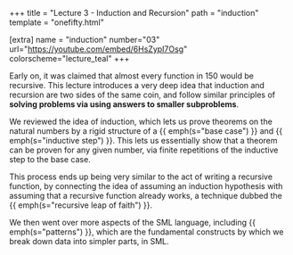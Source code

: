 +++
title = "Lecture 3 - Induction and Recursion"
path = "induction"
template = "onefifty.html"

[extra]
name = "induction"
number="03"
url="https://youtube.com/embed/6HsZypI7Osg"
colorscheme="lecture_teal"
+++

Early on, it was claimed that almost every function in 150 would be recursive.
This lecture introduces a very deep idea that induction and recursion are two
sides of the same coin, and follow similar principles of **solving problems
via using answers to smaller subproblems**.

We reviewed the idea of induction, which lets us prove theorems on the natural
numbers by a rigid structure of a {{ emph(s="base case") }} and {{
emph(s="inductive step") }}. This lets us essentially show that a theorem can be
proven for any given number, via finite repetitions of the inductive step to the
base case.

This process ends up being very similar to the act of writing a recursive
function, by connecting the idea of assuming an induction hypothesis with
assuming that a recursive function already works, a technique dubbed the {{
emph(s="recursive leap of faith") }}.

We then went over more aspects of the SML language, including {{
emph(s="patterns") }}, which are the fundamental constructs by which we break
down data into simpler parts, in SML.